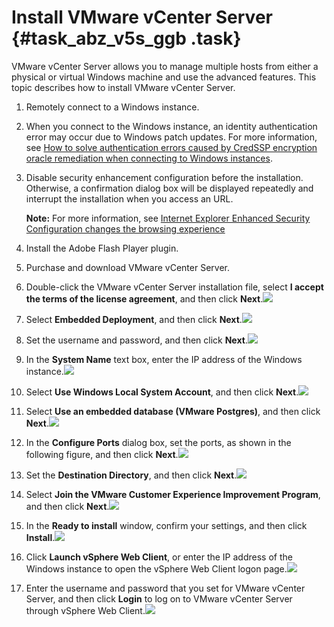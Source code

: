 # Install VMware vCenter Server {#task_abz_v5s_ggb .task}

VMware vCenter Server allows you to manage multiple hosts from either a physical or virtual Windows machine and use the advanced features. This topic describes how to install VMware vCenter Server.

1.  Remotely connect to a Windows instance.
2.  When you connect to the Windows instance, an identity authentication error may occur due to Windows patch updates. For more information, see [How to solve authentication errors caused by CredSSP encryption oracle remediation when connecting to Windows instances](https://www.alibabacloud.com/help/faq-detail/71931.htm).
3.  Disable security enhancement configuration before the installation. Otherwise, a confirmation dialog box will be displayed repeatedly and interrupt the installation when you access an URL.

    **Note:** For more information, see [Internet Explorer Enhanced Security Configuration changes the browsing experience](https://support.microsoft.com/en-us/help/815141/internet-explorer-enhanced-security-configuration-changes-the-browsing)

4.  Install the Adobe Flash Player plugin.
5.  Purchase and download VMware vCenter Server.

1.   Double-click the VMware vCenter Server installation file, select **I accept the terms of the license agreement**, and then click **Next**.![](http://static-aliyun-doc.oss-cn-hangzhou.aliyuncs.com/assets/img/83717/154705618435724_en-US.png)

 
2.   Select **Embedded Deployment**, and then click **Next**.![](http://static-aliyun-doc.oss-cn-hangzhou.aliyuncs.com/assets/img/83717/154705618435726_en-US.png)

 
3.   Set the username and password, and then click **Next**.![](http://static-aliyun-doc.oss-cn-hangzhou.aliyuncs.com/assets/img/83717/154705618535727_en-US.png)

 
4.  In the **System Name** text box, enter the IP address of the Windows instance.![](http://static-aliyun-doc.oss-cn-hangzhou.aliyuncs.com/assets/img/83717/154705618535728_en-US.png) 
5.   Select **Use Windows Local System Account**, and then click **Next**.![](http://static-aliyun-doc.oss-cn-hangzhou.aliyuncs.com/assets/img/83717/154705618535729_en-US.png)

 
6.   Select **Use an embedded database \(VMware Postgres\)**, and then click **Next**.![](http://static-aliyun-doc.oss-cn-hangzhou.aliyuncs.com/assets/img/83717/154705618535730_en-US.png)

 
7.   In the **Configure Ports** dialog box, set the ports, as shown in the following figure, and then click **Next**.![](http://static-aliyun-doc.oss-cn-hangzhou.aliyuncs.com/assets/img/83717/154705618535731_en-US.png)

 
8.   Set the **Destination Directory**, and then click **Next**.![](http://static-aliyun-doc.oss-cn-hangzhou.aliyuncs.com/assets/img/83717/154705618535732_en-US.png)

 
9.   Select **Join the VMware Customer Experience Improvement Program**, and then click **Next**.![](http://static-aliyun-doc.oss-cn-hangzhou.aliyuncs.com/assets/img/83717/154705618535733_en-US.png)

 
10.  In the **Ready to install** window, confirm your settings, and then click **Install**.![](http://static-aliyun-doc.oss-cn-hangzhou.aliyuncs.com/assets/img/83717/154705618535734_en-US.png)

 
11.  Click **Launch vSphere Web Client**, or enter the IP address of the Windows instance to open the vSphere Web Client logon page.![](http://static-aliyun-doc.oss-cn-hangzhou.aliyuncs.com/assets/img/83717/154705618535735_en-US.png)

 
12.  Enter the username and password that you set for VMware vCenter Server, and then click **Login** to log on to VMware vCenter Server through vSphere Web Client.![](http://static-aliyun-doc.oss-cn-hangzhou.aliyuncs.com/assets/img/83717/154705618535963_en-US.png)

 

